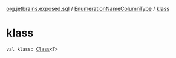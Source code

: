 [org.jetbrains.exposed.sql](../index.md) / [EnumerationNameColumnType](index.md) / [klass](.)

# klass

`val klass: `[`Class`](http://docs.oracle.com/javase/6/docs/api/java/lang/Class.html)`<T>`